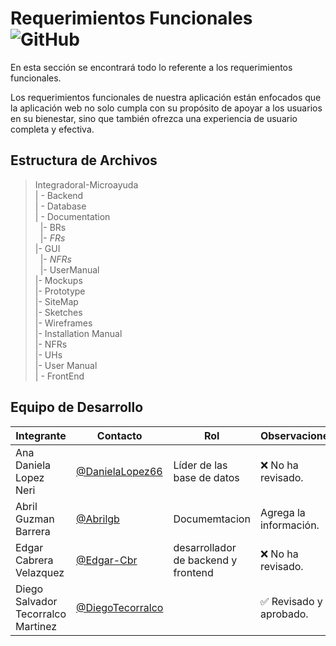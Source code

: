# Requerimientos Funcionales ![GitHub](  https://img.shields.io/badge/Visual_Studio_Code-0078D4?style=for-the-badge&logo=visual%20studio%20code&logoColor=white)



 En esta sección se encontrará todo lo referente a los requerimientos funcionales.

 Los requerimientos funcionales de nuestra aplicación están enfocados que la aplicación web no solo cumpla con su propósito de apoyar a los usuarios en su bienestar, sino que también ofrezca una experiencia de usuario completa y efectiva.


 

## Estructura de Archivos

>IntegradoraI-Microayuda<br>
>| - Backend <br>
>| - Database<br>
>| - Documentation<br>
>&nbsp;&nbsp;|- BRs<br>
>&nbsp;&nbsp;|- *FRs*<br>
>|- GUI<br>
>&nbsp;&nbsp;|- *NFRs*<br>
>&nbsp;&nbsp;|- UserManual<br>
>|- Mockups<br>
>|- Prototype<br>
>|- SiteMap<br>
>|- Sketches<br>
>|- Wireframes<br>
>|- Installation Manual<br>
>|- NFRs<br>
>|- UHs<br>
>|- User Manual<br>
>| - FrontEnd


## Equipo de Desarrollo


|Integrante|Contacto|Rol|Observaciones|
|------------|--------|---|---|
|Ana Daniela Lopez Neri|[@DanielaLopez66](https://github.com/DanielaLopez66)|Líder de las base de datos|❌ No ha revisado.|
|Abril Guzman Barrera|[@Abrilgb](https://github.com/Abrilgb)|Documemtacion|Agrega la información.|
|Edgar Cabrera Velazquez |[@Edgar-Cbr](https://github.com/Edgar-Cbr)|desarrollador de backend y frontend|❌ No ha revisado.|
|Diego Salvador Tecorralco Martinez |[@DiegoTecorralco](https://github.com/DiegoTecorralco)||✅ Revisado y aprobado.|
